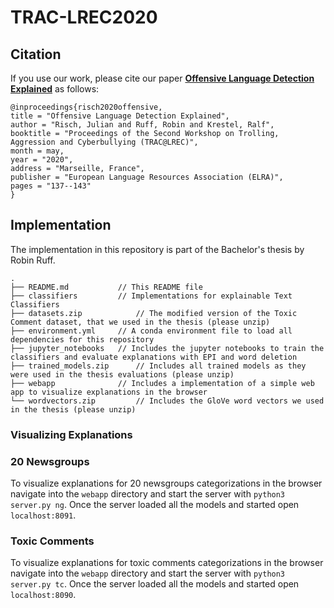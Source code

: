 # TRAC-LREC2020

## Citation

If you use our work, please cite our paper [**Offensive Language Detection Explained**](https://hpi.de/fileadmin/user_upload/fachgebiete/naumann/people/risch/risch2020offensive.pdf) as follows:

    @inproceedings{risch2020offensive,
    title = "Offensive Language Detection Explained",
    author = "Risch, Julian and Ruff, Robin and Krestel, Ralf",
    booktitle = "Proceedings of the Second Workshop on Trolling, Aggression and Cyberbullying (TRAC@LREC)",
    month = may,
    year = "2020",
    address = "Marseille, France",
    publisher = "European Language Resources Association (ELRA)",
    pages = "137--143"
    }
    
## Implementation
The implementation in this repository is part of the Bachelor's thesis by Robin Ruff.

```
.
├── README.md           // This README file
├── classifiers         // Implementations for explainable Text Classifiers
├── datasets.zip            // The modified version of the Toxic Comment dataset, that we used in the thesis (please unzip)
├── environment.yml     // A conda environment file to load all dependencies for this repository
├── jupyter_notebooks   // Includes the jupyter notebooks to train the classifiers and evaluate explanations with EPI and word deletion
├── trained_models.zip      // Includes all trained models as they were used in the thesis evaluations (please unzip)
├── webapp              // Includes a implementation of a simple web app to visualize explanations in the browser 
└── wordvectors.zip         // Includes the GloVe word vectors we used in the thesis (please unzip)
```

### Visualizing Explanations

### 20 Newsgroups

To visualize explanations for 20 newsgroups categorizations in the browser navigate into the `webapp` directory and start the server with `python3 server.py ng`.
Once the server loaded all the models and started open `localhost:8091`.

### Toxic Comments

To visualize explanations for toxic comments categorizations in the browser navigate into the `webapp` directory and start the server with `python3 server.py tc`.
Once the server loaded all the models and started open `localhost:8090`.
